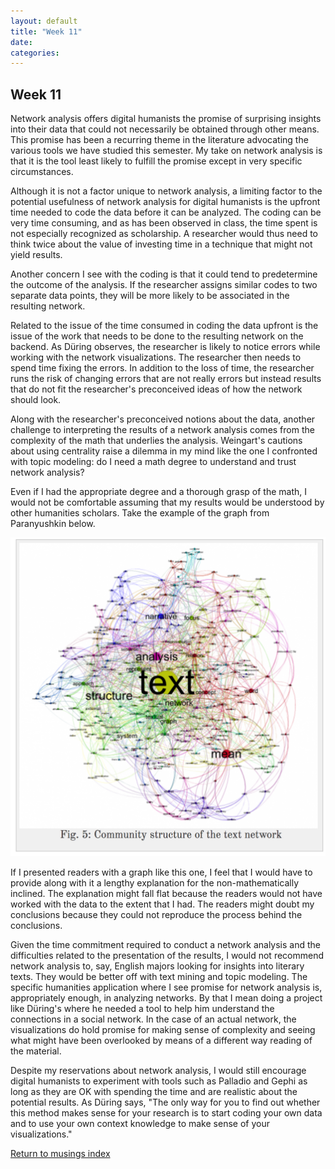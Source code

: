 ```yaml
---
layout: default
title: "Week 11"
date:
categories:
---
```

## Week 11

Network analysis offers digital humanists the promise of surprising insights into their data that could not necessarily be obtained through other means. This promise has been a recurring theme in the literature advocating the various tools we have studied this semester. My take on network analysis is that it is the tool least likely to fulfill the promise except in very specific circumstances.

Although it is not a factor unique to network analysis, a limiting factor to the potential usefulness of network analysis for digital humanists is the upfront time needed to code the data before it can be analyzed. The coding can be very time consuming, and as has been observed in class, the time spent is not especially recognized as scholarship. A researcher would thus need to think twice about the value of investing time in a technique that might not yield results.

Another concern I see with the coding is that it could tend to predetermine the outcome of the analysis. If the researcher assigns similar codes to two separate data points, they will be more likely to be associated in the resulting network.  

Related to the issue of the time consumed in coding the data upfront is the issue of the work that needs to be done to the resulting network on the backend. As Düring observes, the researcher is likely to notice errors while working with the network visualizations. The researcher then needs to spend time fixing the errors. In addition to the loss of time, the researcher runs the risk of changing errors that are not really errors but instead results that do not fit the researcher's preconceived ideas of how the network should look.   

Along with the researcher's preconceived notions about the data, another challenge to interpreting the results of a network analysis comes from the complexity of the math that underlies the analysis. Weingart's cautions about using centrality raise a dilemma in my mind like the one I confronted with topic modeling: do I need a math degree to understand and trust network analysis?

Even if I had the appropriate degree and a thorough grasp of the math, I would not be comfortable assuming that my results would be understood by other humanities scholars. Take the example of the graph from Paranyushkin below.

![Network graph](/images/network.png)

If I presented readers with a graph like this one, I feel that I would have to provide along with it a lengthy explanation for the non-mathematically inclined. The explanation might fall flat because the readers would not have worked with the data to the extent that I had. The readers might doubt my conclusions because they could not reproduce the process behind the conclusions.

Given the time commitment required to conduct a network analysis and the difficulties related to the presentation of the results, I would not recommend network analysis to, say, English majors looking for insights into literary texts. They would be better off with text mining and topic modeling. The specific humanities application where I see promise for network analysis is, appropriately enough, in analyzing networks. By that I mean doing a project like Düring's where he needed a tool to help him understand the connections in a social network. In the case of an actual network, the visualizations do hold promise for making sense of complexity and seeing what might have been overlooked by means of a different way reading of the material.   

Despite my reservations about network analysis, I would still encourage digital humanists to experiment with tools such as Palladio and Gephi as long as they are OK with spending the time and are realistic about the potential results. As Düring says, "The only way for you to find out whether this method makes sense for your research is to start coding your own data and to use your own context knowledge to make sense of your visualizations."  


[Return to musings index](musings_index.html)
